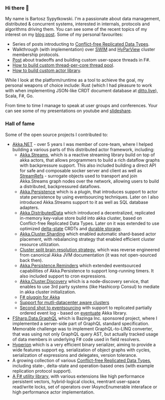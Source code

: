 ### Hi there 👋

My name is Bartosz Sypytkowski. I'm a passionate about data management, distributed & concurrent systems, interested in internals, protocols and algorithms driving them. You can see some of the recent topics of my interest on my [blog post](https://bartoszsypytkowski.com/). Some of my personal favourites:

- Series of posts introducting to [Conflict-free Replicated Data Types](https://bartoszsypytkowski.com/tag/crdt/).
- Walkthrough (with implementation) over [SWIM](https://bartoszsypytkowski.com/make-your-cluster-swim/) and [HyParView](https://bartoszsypytkowski.com/hyparview/) cluster membership protocols.
- [Post](https://bartoszsypytkowski.com/building-custom-fibers-library-in-f/) about tradeoffs and building custom user-space threads in F#.
- [How to build custom thread-per-core thread pool](https://bartoszsypytkowski.com/thread-safety-with-affine-thread-pools/).
- [How to build custom actor library](https://bartoszsypytkowski.com/build-your-own-actor-model/).

While I look at the platform/runtime as a tool to achieve the goal, my personal weapons of choice include: Rust (which I had pleasure to work with when implementing JSON-like CRDT document database at [ditto.live](https://ditto.live)), Scala, F#, Go.

From time to time I manage to speak at user groups and conferences. Your can see some of my presentations on youtube and [slideshare](https://www.slideshare.net/BartoszSypytkowski1/presentations). 

### Hall of fame

Some of the open source projects I contributed to:

- [Akka.NET](https://getakka.net/) - over 5 years I was member of core-team, where I helped building a various parts of this distributed actor framework, including:
    - [Akka.Streams](https://github.com/akkadotnet/akka.net/pull/1727), which is a reactive streaming library build on top of akka actors, that allows programmers to build a rich dataflow graphs with backpressure support. This also included building a direct API for safe and composable socker server and client as well as [StreamRefs](https://github.com/akkadotnet/akka.net/pull/3321) - surrogate objects used to transport and join Akka.Streams graph nodes over the network, allowing users to build a distributed, backpressured dataflows.
    - [Akka.Persistence](https://github.com/akkadotnet/akka.net/pull/577) which is a plugin, that introduces support to actor state persistence by using eventsourcing techniques. Later on I also introduced Akka.Streams support to it as well as SQL database adapters.
    - [Akka.DistributedData](https://github.com/akkadotnet/akka.net/pull/2261) which introduced a decentralized, replicated in-memory key-value store build into akka cluster, based on Conflict-free Replicated Data Types. Later on it was extended to use optimized [delta-state](https://github.com/akkadotnet/akka.net/pull/2749) CRDTs and [durable storage](https://github.com/akkadotnet/akka.net/pull/2490).
    - [Akka.Cluster.Sharding](https://github.com/akkadotnet/akka.net/pull/1502) which enabled automatic shard-based actor placement, with rebalancing strategy that enabled efficient cluster resource utilization.
    - [Cluster split brain resolution strategy](https://github.com/akkadotnet/akka.net/pull/3180), which was reverse engineered from canonical Akka JVM documentation (it was not open-sourced back then).
    - [Akka.Persistence.Reminders](https://github.com/Horusiath/Akka.Persistence.Reminders) which extended eventsourced capabilities of Akka.Persistence to support long-running timers. It also included support to cron expressions.
    - [Akka.Cluster.Discovery](https://github.com/Horusiath/Akka.Cluster.Discovery) which is a node-discovery service, that enables to use 3rd party systems (like Hashicorp Consul) to mediate in akka cluster initialization.
    - [F# pluggin for Akka](https://www.nuget.org/packages/Akkling/)
    - [Support for mutli-datacenter aware clusters](https://github.com/akkadotnet/akka.net/pull/3284)
    - [Second shot to eventsourcing](https://github.com/Horusiath/Eventuate.NET) with support to replicated partially ordered event log - based on [eventuate](https://rbmhtechnology.github.io/eventuate/) Akka library.
- [FSharp.Data.GraphQL](https://fsprojects.github.io/FSharp.Data.GraphQL/) which is Bazinga Inc. sponsored project, where I implemented a server-side part of GraphQL standard specification. Memorable challenge was to implement GraphQL-to-LINQ converter, that was using not only GraphQL query AST, but actually tracked usage of data members in underlying F# code used in field resolvers.
- [Hyperion](https://github.com/akkadotnet/Hyperion) which is a very efficient binary serializer, aiming to provide a wide features support eg. serialization of object graphs with cycles, serialization of expressions and delegates, version tolerance.
- A growing collection of various [Conflict-free Replicated Data Types](https://github.com/Horusiath/crdt-examples), including state-, delta-state and operation-based ones (with example replication protocol support).
- [A F# utility library](https://github.com/horusiath/fsharp.core.extensions), with various extensions like high performance persistent vectors, hybrid-logical clocks, reentrant user-space read/write locks, set of operators over IAsyncEnumerable interaface or high performance actor implementation.
